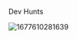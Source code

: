 
Dev Hunts

![1677610281639](https://user-images.githubusercontent.com/52780790/222078800-2d1d4cfa-5592-470f-bde0-9c24e6193ef1.jpg)
